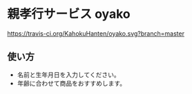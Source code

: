 # 親孝行サービス oyako
https://travis-ci.org/KahokuHanten/oyako.svg?branch=master

## 使い方
 - 名前と生年月日を入力してください。
 - 年齢に合わせて商品をおすすめします。
 
